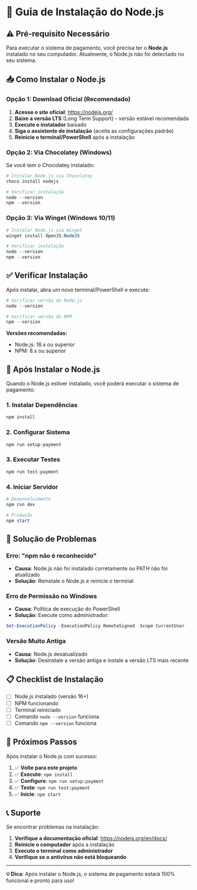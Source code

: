 # 🚀 Guia de Instalação do Node.js

## ⚠️ Pré-requisito Necessário

Para executar o sistema de pagamento, você precisa ter o **Node.js** instalado no seu computador. Atualmente, o Node.js não foi detectado no seu sistema.

## 📥 Como Instalar o Node.js

### Opção 1: Download Oficial (Recomendado)

1. **Acesse o site oficial**: https://nodejs.org/
2. **Baixe a versão LTS** (Long Term Support) - versão estável recomendada
3. **Execute o instalador** baixado
4. **Siga o assistente de instalação** (aceite as configurações padrão)
5. **Reinicie o terminal/PowerShell** após a instalação

### Opção 2: Via Chocolatey (Windows)

Se você tem o Chocolatey instalado:

```powershell
# Instalar Node.js via Chocolatey
choco install nodejs

# Verificar instalação
node --version
npm --version
```

### Opção 3: Via Winget (Windows 10/11)

```powershell
# Instalar Node.js via Winget
winget install OpenJS.NodeJS

# Verificar instalação
node --version
npm --version
```

## ✅ Verificar Instalação

Após instalar, abra um novo terminal/PowerShell e execute:

```powershell
# Verificar versão do Node.js
node --version

# Verificar versão do NPM
npm --version
```

**Versões recomendadas:**
- Node.js: 16.x ou superior
- NPM: 8.x ou superior

## 🚀 Após Instalar o Node.js

Quando o Node.js estiver instalado, você poderá executar o sistema de pagamento:

### 1. Instalar Dependências
```powershell
npm install
```

### 2. Configurar Sistema
```powershell
npm run setup:payment
```

### 3. Executar Testes
```powershell
npm run test:payment
```

### 4. Iniciar Servidor
```powershell
# Desenvolvimento
npm run dev

# Produção
npm start
```

## 🔧 Solução de Problemas

### Erro: "npm não é reconhecido"
- **Causa**: Node.js não foi instalado corretamente ou PATH não foi atualizado
- **Solução**: Reinstale o Node.js e reinicie o terminal

### Erro de Permissão no Windows
- **Causa**: Política de execução do PowerShell
- **Solução**: Execute como administrador:
```powershell
Set-ExecutionPolicy -ExecutionPolicy RemoteSigned -Scope CurrentUser
```

### Versão Muito Antiga
- **Causa**: Node.js desatualizado
- **Solução**: Desinstale a versão antiga e instale a versão LTS mais recente

## 📋 Checklist de Instalação

- [ ] Node.js instalado (versão 16+)
- [ ] NPM funcionando
- [ ] Terminal reiniciado
- [ ] Comando `node --version` funciona
- [ ] Comando `npm --version` funciona

## 🎯 Próximos Passos

Após instalar o Node.js com sucesso:

1. ✅ **Volte para este projeto**
2. ✅ **Execute**: `npm install`
3. ✅ **Configure**: `npm run setup:payment`
4. ✅ **Teste**: `npm run test:payment`
5. ✅ **Inicie**: `npm start`

## 📞 Suporte

Se encontrar problemas na instalação:

1. **Verifique a documentação oficial**: https://nodejs.org/en/docs/
2. **Reinicie o computador** após a instalação
3. **Execute o terminal como administrador**
4. **Verifique se o antivírus não está bloqueando**

---

**💡 Dica**: Após instalar o Node.js, o sistema de pagamento estará 100% funcional e pronto para uso!